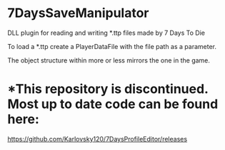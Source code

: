 # 7DaysSaveManipulator
DLL plugin for reading and writing *.ttp files made by 7 Days To Die

To load a *.ttp create a PlayerDataFile with the file path as a parameter.

The object structure within more or less mirrors the one in the game.


# *This repository is discontinued. Most up to date code can be found here:

https://github.com/Karlovsky120/7DaysProfileEditor/releases
